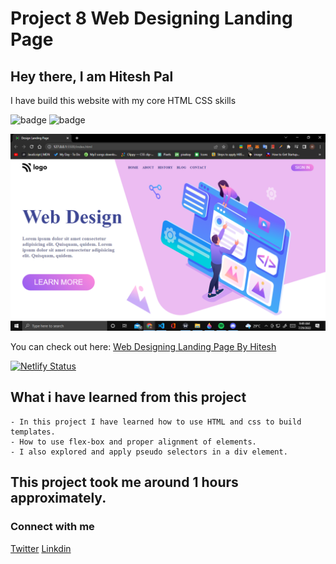 # Project 8 Web Designing Landing Page

## Hey there, I am Hitesh Pal

I have build this website with my core HTML CSS skills


![badge](https://img.shields.io/badge/Project%208-Web%20Designing%20Landing%20Page-yellowgreen)
![badge](https://img.shields.io/badge/HTML-CSS-green)

![image](./created.png)

You can check out here: [Web Designing Landing Page By Hitesh](https://web-design-page-by-hitesh.netlify.app/)

[![Netlify Status](https://api.netlify.com/api/v1/badges/56619dfc-f5b7-4fcd-a56b-153cc463a671/deploy-status)](https://app.netlify.com/sites/web-design-page-by-hitesh/deploys)


## What i have learned from this project

    - In this project I have learned how to use HTML and css to build templates.
    - How to use flex-box and proper alignment of elements.
    - I also explored and apply pseudo selectors in a div element.


## This project took me around 1 hours approximately.




### Connect with me 
[Twitter](https://twitter.com/HiteshP25522550) 
[Linkdin](https://www.linkedin.com/in/hitesh-pal-8379011ab/)
